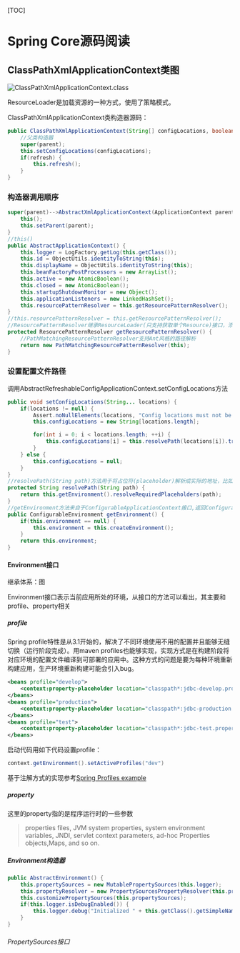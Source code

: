[TOC]

# Spring Core源码阅读

## ClassPathXmlApplicationContext类图

![ClassPathXmlApplicationContext.class](https://raw.githubusercontent.com/garaiya/java-learning-route/master/Part1/Spring/images/ResourceLoader.jpg)

ResourceLoader是加载资源的一种方式，使用了策略模式。

ClassPathXmlApplicationContext类构造器源码：

```java
public ClassPathXmlApplicationContext(String[] configLocations, boolean refresh, ApplicationContext parent) throws BeansException {
    //父类构造器
    super(parent);
    this.setConfigLocations(configLocations);
    if(refresh) {
    	this.refresh();
  	}
}
```

### 构造器调用顺序

```java
super(parent)-->AbstractXmlApplicationContext(ApplicationContext parent)-->AbstractRefreshableConfigApplicationContext(ApplicationContext parent)-->AbstractApplicationContext(ApplicationContext parent){
    this();
    this.setParent(parent);
}
//this()
public AbstractApplicationContext() {
	this.logger = LogFactory.getLog(this.getClass());
    this.id = ObjectUtils.identityToString(this);
    this.displayName = ObjectUtils.identityToString(this);
    this.beanFactoryPostProcessors = new ArrayList();
    this.active = new AtomicBoolean();
    this.closed = new AtomicBoolean();
    this.startupShutdownMonitor = new Object();
    this.applicationListeners = new LinkedHashSet();
    this.resourcePatternResolver = this.getResourcePatternResolver();
}
//this.resourcePatternResolver = this.getResourcePatternResolver();
//ResourcePatternResolver继承ResourceLoader(只支持获取单个Resource)接口，添加了获取多个Resource的方法，PathMatchingResourcePatternResolver是spring为ResourcePatternResolver接口提供的默认实现，基于模式匹配，默认使用AntPathMatcher进行路径匹配
protected ResourcePatternResolver getResourcePatternResolver() {
    //PathMatchingResourcePatternResolver支持Ant风格的路径解析
	return new PathMatchingResourcePatternResolver(this);
}
```

### 设置配置文件路径

调用AbstractRefreshableConfigApplicationContext.setConfigLocations方法

```java
public void setConfigLocations(String... locations) {
	if(locations != null) {
		Assert.noNullElements(locations, "Config locations must not be null");
        this.configLocations = new String[locations.length];

        for(int i = 0; i < locations.length; ++i) {
			this.configLocations[i] = this.resolvePath(locations[i]).trim();
        }
	} else {
		this.configLocations = null;
	}
}
//resolvePath(String path)方法用于将占位符(placeholder)解析成实际的地址，比如new ClassPathXmlApplicationContext("classpath:config.xml"),"classpath:"则会被解析
protected String resolvePath(String path) {
	return this.getEnvironment().resolveRequiredPlaceholders(path);
}
//getEnvironment方法来自于ConfigurableApplicationContext接口,返回ConfigurableEnvironment,AbstractApplicationContext对该方法进行了实现
public ConfigurableEnvironment getEnvironment() {
	if(this.environment == null) {
		this.environment = this.createEnvironment();
	}
	return this.environment;
}
```

#### Environment接口

继承体系：图

Environment接口表示当前应用所处的环境，从接口的方法可以看出，其主要和profile、property相关

##### profile

Spring profile特性是从3.1开始的，解决了不同环境使用不用的配置并且能够无缝切换（运行阶段完成）。用maven profiles也能够实现，实现方式是在构建阶段将对应环境的配置文件编译到可部署的应用中。这种方式的问题是要为每种环境重新构建应用，生产环境重新构建可能会引入bug。

```xml
<beans profile="develop">  
    <context:property-placeholder location="classpath*:jdbc-develop.properties"/>  
</beans>  
<beans profile="production">  
    <context:property-placeholder location="classpath*:jdbc-production.properties"/>  
</beans>  
<beans profile="test">  
    <context:property-placeholder location="classpath*:jdbc-test.properties"/>  
</beans>
```

启动代码用如下代码设置profile：

```java
context.getEnvironment().setActiveProfiles("dev")
```

基于注解方式的实现参考[Spring Profiles example](http://www.mkyong.com/spring/spring-profiles-example/)

##### property

这里的property指的是程序运行时的一些参数

> properties files, JVM system properties, system environment variables, JNDI, servlet context parameters, ad-hoc Properties objects,Maps, and so on.

##### Environment构造器

```java
public AbstractEnvironment() {
	this.propertySources = new MutablePropertySources(this.logger);
    this.propertyResolver = new PropertySourcesPropertyResolver(this.propertySources);
    this.customizePropertySources(this.propertySources);
    if(this.logger.isDebugEnabled()) {
		this.logger.debug("Initialized " + this.getClass().getSimpleName() + " with PropertySources " + this.propertySources);
	}
}
```

###### PropertySources接口

